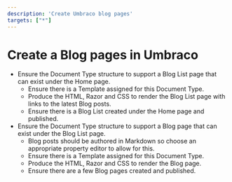 ```yaml
---
description: 'Create Umbraco blog pages'
targets: ["*"]
---
```


# Create a Blog pages in Umbraco

* Ensure the Document Type structure to support a Blog List page that can exist under the Home page.
  * Ensure there is a Template assigned for this Document Type.
  * Produce the HTML, Razor and CSS to render the Blog List page with links to the latest Blog posts.
  * Ensure there is a Blog List created under the Home page and published.
* Ensure the Document Type structure to support a Blog page that can exist under the Blog List page.
  * Blog posts should be authored in Markdown so choose an appropriate property editor to allow for this.
  * Ensure there is a Template assigned for this Document Type.
  * Produce the HTML, Razor and CSS to render the Blog page.
  * Ensure there are a few Blog pages created and published.